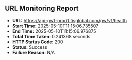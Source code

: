 ## URL Monitoring Report

- **URL:** https://api-gw1-prod1.fisglobal.com/gw/v1/health
- **Start Time:** 2025-05-10T11:15:06.735507
- **End Time:** 2025-05-10T11:15:06.976875
- **Total Time Taken:** 0.241368 seconds
- **HTTP Status Code:** 200
- **Status:** Success
- **Failure Reason:** N/A
